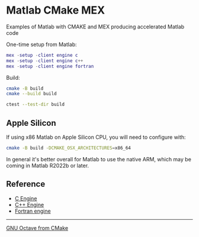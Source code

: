 # Matlab CMake MEX

Examples of Matlab with CMAKE and MEX producing accelerated Matlab code

One-time setup from Matlab:

```matlab
mex -setup -client engine c
mex -setup -client engine c++
mex -setup -client engine fortran
```

Build:

```sh
cmake -B build
cmake --build build

ctest --test-dir build
```

## Apple Silicon

If using x86 Matlab on Apple Silicon CPU, you will need to configure with:

```sh
cmake -B build -DCMAKE_OSX_ARCHITECTURES=x86_64
```

In general it's better overall for Matlab to use the native ARM, which may be coming in Matlab R2022b or later.

## Reference

* [C Engine](https://www.mathworks.com/help/matlab/calling-matlab-engine-from-c-programs-1.html)
* [C++ Engine](https://www.mathworks.com/help/matlab/calling-matlab-engine-from-cpp-programs.html)
* [Fortran engine](https://www.mathworks.com/help/matlab/calling-matlab-engine-from-fortran-programs.html)

---

[GNU Octave from CMake](https://github.com/scivision/octave-cmake-mex)
